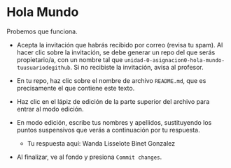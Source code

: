 # Hola Mundo

Probemos que funciona.

* Acepta la invitación que habrás recibido por correo (revisa tu spam). Al hacer clic sobre la invitación, se debe generar un repo del que serás propietario/a, con un nombre tal que `unidad-0-asignacion0-hola-mundo-tuusuariodegithub`. Si no recibiste la invitación, avisa al profesor.

* En tu repo, haz clic sobre el nombre de archivo `README.md`, que es precisamente el que contiene este texto.

* Haz clic en el lápiz de edición de la parte superior del archivo para entrar al modo edición.

* En modo edición, escribe tus nombres y apellidos, sustituyendo los puntos suspensivos que verás a continuación por tu respuesta.

  * Tu respuesta aquí: Wanda Lisselote Binet Gonzalez
  
* Al finalizar, ve al fondo y presiona `Commit changes`.

